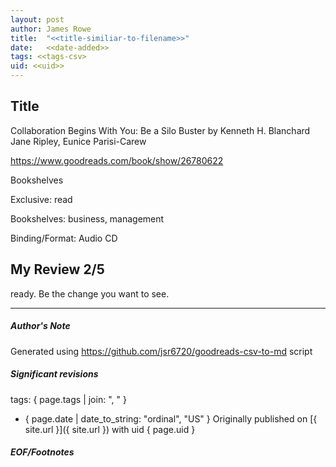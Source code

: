 ```yaml
---
layout: post
author: James Rowe
title:  "<<title-similiar-to-filename>>"
date:   <<date-added>>
tags: <<tags-csv>
uid: <<uid>>
---
```


<!-- highly dependent on how you personally use jekyll templates, and how you want this to show up -->

## Title

Collaboration Begins With You: Be a Silo Buster by Kenneth H. Blanchard
Jane Ripley, Eunice Parisi-Carew 

https://www.goodreads.com/book/show/26780622

Bookshelves

Exclusive: read

Bookshelves: business, management

Binding/Format: Audio CD

## My Review 2/5

ready. Be the change you want to see.

---

##### Author's Note

Generated using https://github.com/jsr6720/goodreads-csv-to-md script

##### Significant revisions

tags: { page.tags | join: ", " } <!-- todo move this somewhere -->

- { page.date | date_to_string: "ordinal", "US" } Originally published on [{ site.url }]({ site.url }) with uid { page.uid }

##### EOF/Footnotes
